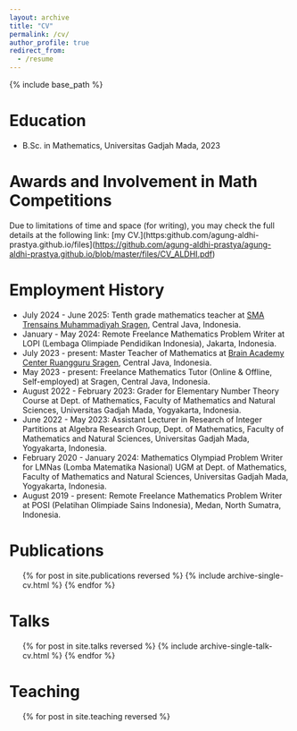 ```yaml
---
layout: archive
title: "CV"
permalink: /cv/
author_profile: true
redirect_from:
  - /resume
---
```


{% include base_path %}

Education
======
* B.Sc. in Mathematics, Universitas Gadjah Mada, 2023



Awards and Involvement in Math Competitions
======
Due to limitations of time and space (for writing), you may check the full details at the following link: [my CV.](https:github.com/agung-aldhi-prastya.github.io/files](https://github.com/agung-aldhi-prastya/agung-aldhi-prastya.github.io/blob/master/files/CV_ALDHI.pdf)





Employment History
======
* July 2024 - June 2025: Tenth grade mathematics teacher at [SMA Trensains Muhammadiyah Sragen](http://s.id/trensains_srg), Central Java, Indonesia.
* January - May 2024: Remote Freelance Mathematics Problem Writer at LOPI (Lembaga Olimpiade Pendidikan Indonesia), Jakarta, Indonesia.
* July 2023 - present: Master Teacher of Mathematics at [Brain Academy Center Ruangguru Sragen](linktr.ee/brainacademysragen), Central Java, Indonesia.
* May 2023 - present: Freelance Mathematics Tutor (Online & Offline, Self-employed) at Sragen, Central Java, Indonesia.
* August 2022 - February 2023: Grader for Elementary Number Theory Course at Dept. of Mathematics, Faculty of Mathematics and Natural Sciences, Universitas Gadjah Mada, Yogyakarta, Indonesia.
* June 2022 - May 2023: Assistant Lecturer in Research of Integer Partitions at Algebra Research Group, Dept. of Mathematics, Faculty of Mathematics and Natural Sciences, Universitas Gadjah Mada, Yogyakarta, Indonesia.
* February 2020 - January 2024: Mathematics Olympiad Problem Writer for LMNas (Lomba Matematika Nasional) UGM at Dept. of Mathematics, Faculty of Mathematics and Natural Sciences, Universitas Gadjah Mada, Yogyakarta, Indonesia.
* August 2019 - present: Remote Freelance Mathematics Problem Writer at POSI (Pelatihan Olimpiade Sains Indonesia), Medan, North Sumatra, Indonesia.



Publications
======
  <ul>{% for post in site.publications reversed %}
    {% include archive-single-cv.html %}
  {% endfor %}</ul>



Talks
======
  <ul>{% for post in site.talks reversed %}
    {% include archive-single-talk-cv.html  %}
  {% endfor %}</ul>



Teaching
======
  <ul>{% for post in site.teaching reversed %}
  </ul>
